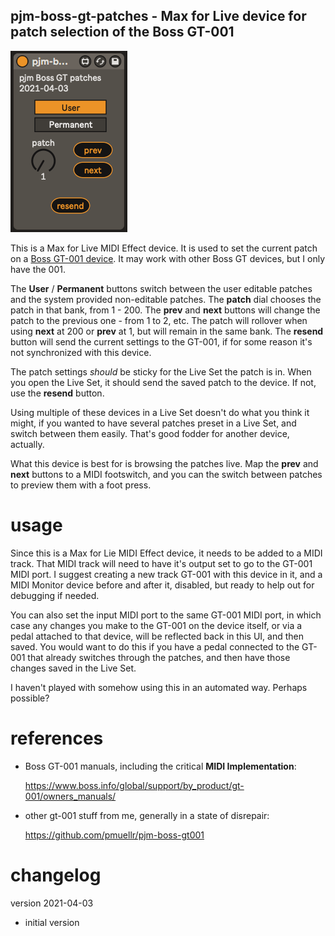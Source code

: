 pjm-boss-gt-patches - Max for Live device for patch selection of the Boss GT-001
--------------------------------------------------------------------------------

![pjm-boss-gt-patches device](images/pjm-boss-gt-patches.png)

This is a Max for Live MIDI Effect device. It is used to set the current patch
on a [Boss GT-001 device][]. It may work with other Boss GT devices, but I only
have the 001.

[Boss GT-001 device]: https://www.boss.info/global/products/gt-001/

The **User** / **Permanent** buttons switch between the user editable patches
and the system provided non-editable patches. The **patch** dial chooses the
patch in that bank, from 1 - 200. The **prev** and **next** buttons will change
the patch to the previous one - from 1 to 2, etc. The patch will rollover when
using **next** at 200 or **prev** at 1, but will remain in the same bank. The
**resend** button will send the current settings to the GT-001, if for some
reason it's not synchronized with this device.

The patch settings _should_ be sticky for the Live Set the patch is in. When you
open the Live Set, it should send the saved patch to the device. If not, use the
**resend** button.

Using multiple of these devices in a Live Set doesn't do what you think it
might, if you wanted to have several patches preset in a Live Set, and switch
between them easily. That's good fodder for another device, actually.

What this device is best for is browsing the patches live. Map the **prev** and
**next** buttons to a MIDI footswitch, and you can the switch between patches to
preview them with a foot press.


usage
================================================================================

Since this is a Max for Lie MIDI Effect device, it needs to be added to a MIDI
track. That MIDI track will need to have it's output set to go to the GT-001
MIDI port. I suggest creating a new track GT-001 with this device in it, and a
MIDI Monitor device before and after it, disabled, but ready to help out for
debugging if needed.

You can also set the input MIDI port to the same GT-001 MIDI port, in which case
any changes you make to the GT-001 on the device itself, or via a pedal attached
to that device, will be reflected back in this UI, and then saved. You would
want to do this if you have a pedal connected to the GT-001 that already
switches through the patches, and then have those changes saved in the Live Set.

I haven't played with somehow using this in an automated way.  Perhaps possible?


references
================================================================================

- Boss GT-001 manuals, including the critical **MIDI Implementation**:

  https://www.boss.info/global/support/by_product/gt-001/owners_manuals/

- other gt-001 stuff from me, generally in a state of disrepair: 

  https://github.com/pmuellr/pjm-boss-gt001


changelog
================================================================================

version 2021-04-03

- initial version
